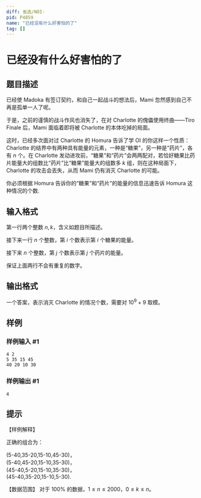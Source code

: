 ```yaml
---
diff: 省选/NOI-
pid: P4859
name: "已经没有什么好害怕的了"
tag: []
---
```

# 已经没有什么好害怕的了
## 题目描述

已经使 Madoka 有签订契约，和自己一起战斗的想法后，Mami 忽然感到自己不再是孤单一人了呢。

于是，之前的谨慎的战斗作风也消失了，在对 Charlotte 的傀儡使用终曲——Tiro Finale 后，Mami 面临着即将被 Charlotte 的本体吃掉的局面。

这时，已经多次面对过 Charlotte 的 Homura 告诉了学 OI 的你这样一个性质：Charlotte 的结界中有两种具有能量的元素，一种是“糖果”，另一种是“药片”，各有 $n$ 个。在 Charlotte 发动进攻前，“糖果”和“药片”会两两配对，若恰好糖果比药片能量大的组数比“药片”比“糖果”能量大的组数多 $k$ 组，则在这种局面下，Charlotte 的攻击会丟失，从而 Mami 仍有消灭 Charlotte 的可能。

你必须根据 Homura 告诉你的“糖果”和“药片”的能量的信息迅速告诉 Homura 这种情况的个数.
## 输入格式

第一行两个整数 $n,k$，含义如题目所描述。

接下来一行 $n$ 个整数，第 $i$ 个数表示第 $i$ 个糖果的能量。

接下来 $n$ 个整数，第 $j$ 个数表示第 $j$ 个药片的能量。

保证上面两行不会有重复的数字。
## 输出格式

一个答案，表示消灭 Charlotte 的情况个数，需要对 $10^9+9$ 取模。
## 样例

### 样例输入 #1
```
4 2
5 35 15 45
40 20 10 30

```
### 样例输出 #1
```
4
```
## 提示

【样例解释】

正确的组合为：

(5-40,35-20,15-10,45-30)，    
(5-40,45-20,15-10,35-30)，   
(45-40,5-20,15-10,35-30)，   
(45-40,35-20,15-10,5-30).   

【数据范围】
对于 $100\%$ 的数据，$1 \le n \le 2000$，$0 \le k \le n$。
